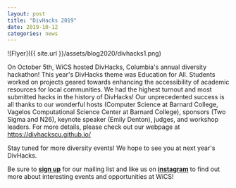 ```yaml
---
layout: post
title: "DivHacks 2019"
date: 2019-10-12
categories: news
---
```


![Flyer]({{ site.url }}/assets/blog2020/divhacks1.png)

On October 5th, WiCS hosted DivHacks, Columbia's annual diversity hackathon! This year's DivHacks theme was Education for All. Students worked on projects geared towards enhancing the accessibility of academic resources for local communities. We had the highest turnout and most submitted hacks in the history of DivHacks! Our unprecedented success is all thanks to our wonderful hosts (Computer Science at Barnard College, Vagelos Computational Science Center at Barnard College), sponsors (Two Sigma and N26), keynote speaker (Emily Denton), judges, and workshop leaders. For more details, please check out our webpage at https://divhackscu.github.io/

Stay tuned for more diversity events! We hope to see you at next year's DivHacks.

Be sure to [**sign up**][mailinglist] for our mailing list and like us on [**instagram**][instagram] to find out more about interesting events and opportunities at WiCS! 

[mailinglist]: http://columbia.us9.list-manage.com/subscribe?u=4c6a1c710f8ab9cce10272368&id=593b5faa43
[instagram]:https://www.instagram.com/columbiawics/?utm_source=ig_web_button_share_sheet&igshid=OGQ5ZDc2ODk2ZA==